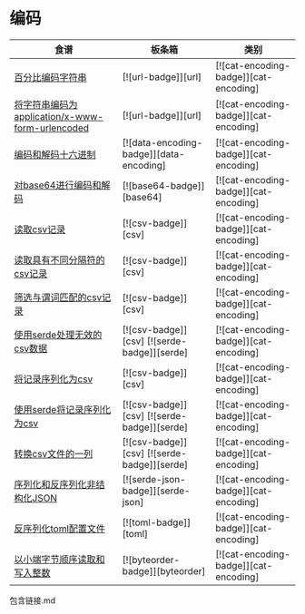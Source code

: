 # 编码

| 食谱 | 板条箱 | 类别 |
| --- | --- | --- |
| [百分比编码字符串][ex-percent-encode] | [![url-badge]][url] | [![cat-encoding-badge]][cat-encoding] |
| [将字符串编码为application/x-www-form-urlencoded][ex-urlencoded] | [![url-badge]][url] | [![cat-encoding-badge]][cat-encoding] |
| [编码和解码十六进制][ex-hex-encode-decode] | [![data-encoding-badge]][data-encoding] | [![cat-encoding-badge]][cat-encoding] |
| [对base64进行编码和解码][ex-base64] | [![base64-badge]][base64] | [![cat-encoding-badge]][cat-encoding] |
| [读取csv记录][ex-csv-read] | [![csv-badge]][csv] | [![cat-encoding-badge]][cat-encoding] |
| [读取具有不同分隔符的csv记录][ex-csv-delimiter] | [![csv-badge]][csv] | [![cat-encoding-badge]][cat-encoding] |
| [筛选与谓词匹配的csv记录][ex-csv-filter] | [![csv-badge]][csv] | [![cat-encoding-badge]][cat-encoding] |
| [使用serde处理无效的csv数据][ex-invalid-csv] | [![csv-badge]][csv] [![serde-badge]][serde] | [![cat-encoding-badge]][cat-encoding] |
| [将记录序列化为csv][ex-serialize-csv] | [![csv-badge]][csv] | [![cat-encoding-badge]][cat-encoding] |
| [使用serde将记录序列化为csv][ex-csv-serde] | [![csv-badge]][csv] [![serde-badge]][serde] | [![cat-encoding-badge]][cat-encoding] |
| [转换csv文件的一列][ex-csv-transform-column] | [![csv-badge]][csv] [![serde-badge]][serde] | [![cat-encoding-badge]][cat-encoding] |
| [序列化和反序列化非结构化JSON][ex-json-value] | [![serde-json-badge]][serde-json] | [![cat-encoding-badge]][cat-encoding] |
| [反序列化toml配置文件][ex-toml-config] | [![toml-badge]][toml] | [![cat-encoding-badge]][cat-encoding] |
| [以小端字节顺序读取和写入整数][ex-byteorder-le] | [![byteorder-badge]][byteorder] | [![cat-encoding-badge]][cat-encoding] |

[ex-percent-encode]: encoding/strings.html#percent-encode-a-string

[ex-urlencoded]: encoding/strings.html#encode-a-string-as-applicationx-www-form-urlencoded

[ex-hex-encode-decode]: encoding/strings.html#encode-and-decode-hex

[ex-base64]: encoding/strings.html#encode-and-decode-base64

[ex-csv-read]: encoding/csv.html#read-csv-records

[ex-csv-delimiter]: encoding/csv.html#read-csv-records-with-different-delimiter

[ex-csv-filter]: encoding/csv.html#filter-csv-records-matching-a-predicate

[ex-invalid-csv]: encoding/csv.html#handle-invalid-csv-data-with-serde

[ex-serialize-csv]: encoding/csv.html#serialize-records-to-csv

[ex-csv-serde]: encoding/csv.html#serialize-records-to-csv-using-serde

[ex-csv-transform-column]: encoding/csv.html#transform-csv-column

[ex-json-value]: encoding/complex.html#serialize-and-deserialize-unstructured-json

[ex-toml-config]: encoding/complex.html#deserialize-a-toml-configuration-file

[ex-byteorder-le]: encoding/complex.html#read-and-write-integers-in-little-endian-byte-order

包含链接.md
